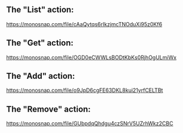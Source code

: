 ## The "List" action:

https://monosnap.com/file/cAaQytqs6rIkzjmcTNOduXi95z0Kf6

## The "Get" action:

https://monosnap.com/file/OGD0eCWWLsBODtKbKs0RjhOgULmiWx

## The "Add" action:

https://monosnap.com/file/o9JpD6cgFE63DKL8kui21yrfCELTBt

## The "Remove" action:

https://monosnap.com/file/GUbpdqQhdgu4czSNrV5UZrhWkz2CBC

